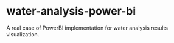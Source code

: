 # water-analysis-power-bi
A real case of PowerBI implementation for water analysis results visualization.
